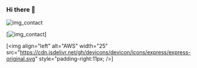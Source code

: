 ### Hi there 👋

![img_contact](/img/globe-light.svg)

[![img_contact](/img/globe-light.svg)]

[<img  align="left" alt="AWS" width="25" src="https://cdn.jsdelivr.net/gh/devicons/devicon/icons/express/express-original.svg" style="padding-right:11px; />]
          
<!--

### Connect with me:


Here are some ideas to get you started:

- 🔭 I’m currently working on ...
- 🌱 I’m currently learning ...
- 👯 I’m looking to collaborate on ...
- 🤔 I’m looking for help with ...
- 💬 Ask me about ...
- 📫 How to reach me: ...
- 😄 Pronouns: ...
- ⚡ Fun fact: ...
-->

